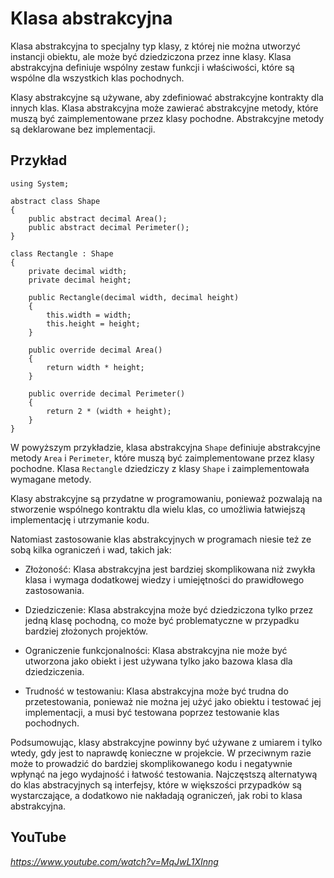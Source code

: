 # Klasa abstrakcyjna

Klasa abstrakcyjna to specjalny typ klasy, z której nie można utworzyć instancji obiektu, ale może być dziedziczona przez inne klasy. Klasa abstrakcyjna definiuje wspólny zestaw funkcji i właściwości, które są wspólne dla wszystkich klas pochodnych.

Klasy abstrakcyjne są używane, aby zdefiniować abstrakcyjne kontrakty dla innych klas. Klasa abstrakcyjna może zawierać abstrakcyjne metody, które muszą być zaimplementowane przez klasy pochodne. Abstrakcyjne metody są deklarowane bez implementacji.

## Przykład 

```
using System;

abstract class Shape
{
    public abstract decimal Area();
    public abstract decimal Perimeter();
}

class Rectangle : Shape
{
    private decimal width;
    private decimal height;

    public Rectangle(decimal width, decimal height)
    {
        this.width = width;
        this.height = height;
    }

    public override decimal Area()
    {
        return width * height;
    }

    public override decimal Perimeter()
    {
        return 2 * (width + height);
    }
}
```

W powyższym przykładzie, klasa abstrakcyjna `Shape` definiuje abstrakcyjne metody `Area` i `Perimeter`, które muszą być zaimplementowane przez klasy pochodne. Klasa `Rectangle` dziedziczy z klasy `Shape` i zaimplementowała wymagane metody.

Klasy abstrakcyjne są przydatne w programowaniu, ponieważ pozwalają na stworzenie wspólnego kontraktu dla wielu klas, co umożliwia łatwiejszą implementację i utrzymanie kodu.

Natomiast zastosowanie klas abstrakcyjnych w programach niesie też ze sobą kilka ograniczeń i wad, takich jak:

 - Złożoność: Klasa abstrakcyjna jest bardziej skomplikowana niż zwykła klasa i wymaga dodatkowej wiedzy i umiejętności do prawidłowego zastosowania.

- Dziedziczenie: Klasa abstrakcyjna może być dziedziczona tylko przez jedną klasę pochodną, co może być problematyczne w przypadku bardziej złożonych projektów.

- Ograniczenie funkcjonalności: Klasa abstrakcyjna nie może być utworzona jako obiekt i jest używana tylko jako bazowa klasa dla dziedziczenia.

- Trudność w testowaniu: Klasa abstrakcyjna może być trudna do przetestowania, ponieważ nie można jej użyć jako obiektu i testować jej implementacji, a musi być testowana poprzez testowanie klas pochodnych.

Podsumowując, klasy abstrakcyjne powinny być używane z umiarem i tylko wtedy, gdy jest to naprawdę konieczne w projekcie. W przeciwnym razie może to prowadzić do bardziej skomplikowanego kodu i negatywnie wpłynąć na jego wydajność i łatwość testowania. 
Najczęstszą alternatywą do klas abstracyjnych są interfejsy, które w większości przypadków są wystarczające, a dodatkowo nie nakładają ograniczeń, jak robi to klasa abstrakcyjna.

## YouTube

*https://www.youtube.com/watch?v=MqJwL1XInng*
